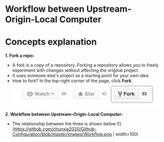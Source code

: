 # Workflow between Upstream-Origin-Local Computer

# Concepts explanation
**1. Fork a repo:**
   - A fork is a copy of a repository. Forking a repository allows you to freely experiment with changes without affecting the original project
   - It uses someone else's project as a starting point for your own idea
   - How to fork? In the top-right corner of the page, click **Fork**. ![Fork](https://github.com/chunxia2020/Github-Configuration/blob/master/Images/fork_button.jpg)

**2. Workflow between Upstream-Origin-Local Computer:**
  - The relationship between the three is shown below
  ![](https://github.com/chunxia2020/Github-Configuration/blob/master/Images/Workflow.png | width=100)
